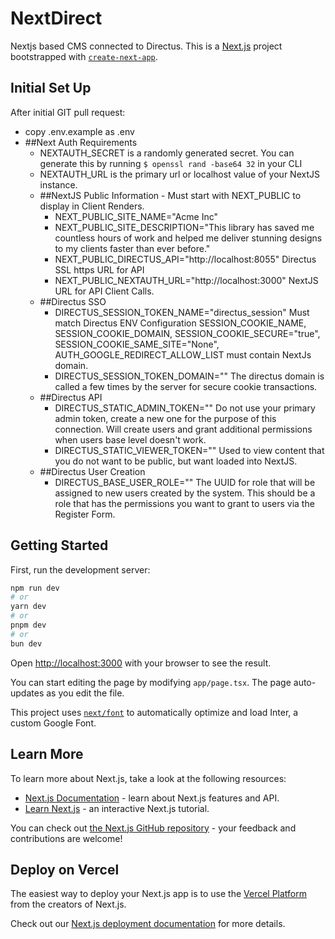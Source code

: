 # NextDirect
Nextjs based CMS connected to Directus.
This is a [Next.js](https://nextjs.org/) project bootstrapped with [`create-next-app`](https://github.com/vercel/next.js/tree/canary/packages/create-next-app).


## Initial Set Up
After initial GIT pull request:
- copy .env.example as .env
- ##Next Auth Requirements
    - NEXTAUTH_SECRET is a randomly generated secret.  You can generate this by running `$ openssl rand -base64 32` in your CLI
    - NEXTAUTH_URL is the primary url or localhost value of your NextJS instance.
  - ##NextJS Public Information -  Must start with NEXT_PUBLIC to display in Client Renders.
    - NEXT_PUBLIC_SITE_NAME="Acme Inc"
    - NEXT_PUBLIC_SITE_DESCRIPTION="This library has saved me countless hours of work and helped me deliver stunning designs to my clients faster than ever before."
    - NEXT_PUBLIC_DIRECTUS_API="http://localhost:8055" Directus SSL https URL for API
    - NEXT_PUBLIC_NEXTAUTH_URL="http://localhost:3000" NextJS URL for API Client Calls.
  - ##Directus SSO
    - DIRECTUS_SESSION_TOKEN_NAME="directus_session" Must match Directus ENV Configuration SESSION_COOKIE_NAME, SESSION_COOKIE_DOMAIN, SESSION_COOKIE_SECURE="true", SESSION_COOKIE_SAME_SITE="None", AUTH_GOOGLE_REDIRECT_ALLOW_LIST must contain NextJs domain.
    - DIRECTUS_SESSION_TOKEN_DOMAIN="" The directus domain is called a few times by the server for secure cookie transactions.
  - ##Directus API
    - DIRECTUS_STATIC_ADMIN_TOKEN="" Do not use your primary admin token, create a new one for the purpose of this connection.  Will create users and grant additional permissions when users base level doesn't work.
    - DIRECTUS_STATIC_VIEWER_TOKEN="" Used to view content that you do not want to be public, but want loaded into NextJS.
  - ##Directus User Creation
    - DIRECTUS_BASE_USER_ROLE="" The UUID for role that will be assigned to new users created by the system.  This should be a role that has the permissions you want to grant to users via the Register Form.


## Getting Started

First, run the development server:

```bash
npm run dev
# or
yarn dev
# or
pnpm dev
# or
bun dev
```

Open [http://localhost:3000](http://localhost:3000) with your browser to see the result.

You can start editing the page by modifying `app/page.tsx`. The page auto-updates as you edit the file.

This project uses [`next/font`](https://nextjs.org/docs/basic-features/font-optimization) to automatically optimize and load Inter, a custom Google Font.

## Learn More

To learn more about Next.js, take a look at the following resources:

- [Next.js Documentation](https://nextjs.org/docs) - learn about Next.js features and API.
- [Learn Next.js](https://nextjs.org/learn) - an interactive Next.js tutorial.

You can check out [the Next.js GitHub repository](https://github.com/vercel/next.js/) - your feedback and contributions are welcome!

## Deploy on Vercel

The easiest way to deploy your Next.js app is to use the [Vercel Platform](https://vercel.com/new?utm_medium=default-template&filter=next.js&utm_source=create-next-app&utm_campaign=create-next-app-readme) from the creators of Next.js.

Check out our [Next.js deployment documentation](https://nextjs.org/docs/deployment) for more details.
